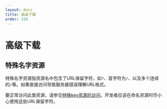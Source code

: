 ```yaml
---
layout: docs
title: 高级下载
order: 310
---
```


<a name="advanced-download"></a>
# 高级下载

<a name="download-special-key"></a>
## 特殊名字资源

特殊名字资源指资源名中包含了URL保留字符，如`?`、首字符为`/`、以及多个连续的`/`等。如果直接访问导致服务器错误理解URL格式。

要正常访问此类资源，请参见[特殊key资源的访问](http://kb.qiniu.com/52slk76w)。开发者应该在命名资源时尽小心使用这些URL保留字符。
